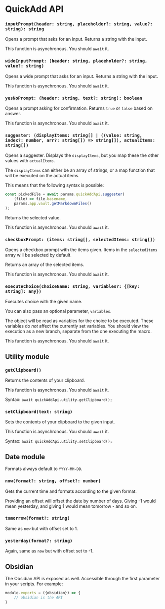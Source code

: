 # QuickAdd API
### `inputPrompt(header: string, placeholder?: string, value?: string): string`
Opens a prompt that asks for an input. Returns a string with the input.

This function is asynchronous. You should ``await`` it.

### `wideInputPrompt: (header: string, placeholder?: string, value?: string)`
Opens a wide prompt that asks for an input. Returns a string with the input.

This function is asynchronous. You should ``await`` it.

### `yesNoPrompt: (header: string, text?: string): boolean`
Opens a prompt asking for confirmation. Returns `true` or `false` based on answer.

This function is asynchronous. You should ``await`` it.

### `suggester: (displayItems: string[] | ((value: string, index?: number, arr?: string[]) => string[]), actualItems: string[])`
Opens a suggester. Displays the `displayItems`, but you map these the other values with `actualItems`.

The ``displayItems`` can either be an array of strings, or a map function that will be executed on the actual items.

This means that the following syntax is possible:
````js
const pickedFile = await params.quickAddApi.suggester(
    (file) => file.basename,
    params.app.vault.getMarkdownFiles()
);
````

Returns the selected value.

This function is asynchronous. You should ``await`` it.

### `checkboxPrompt: (items: string[], selectedItems: string[])`
Opens a checkbox prompt with the items given. Items in the `selectedItems` array will be selected by default.

Returns an array of the selected items.

This function is asynchronous. You should ``await`` it.

### ``executeChoice(choiceName: string, variables?: {[key: string]: any})``
Executes choice with the given name.

You can also pass an optional parameter, ``variables``.

The object will be read as variables for the choice to be executed. These variables do _not_ affect the currently set variables.
You should view the execution as a new branch, separate from the one executing the macro.

This function is asynchronous. You should ``await`` it.

## Utility module
### ``getClipboard()``
Returns the contents of your clipboard.

This function is asynchronous. You should ``await`` it.

Syntax: `await quickAddApi.utility.getClipboard();`

### ``setClipboard(text: string)``
Sets the contents of your clipboard to the given input.

This function is asynchronous. You should ``await`` it.

Syntax: `await quickAddApi.utility.setClipboard();`

## Date module
Formats always default to ``YYYY-MM-DD``.
### ``now(format?: string, offset?: number)``
Gets the current time and formats according to the given format.

Providing an offset will offset the date by number of days. Giving -1 would mean yesterday, and giving 1 would mean tomorrow - and so on.

### ``tomorrow(format?: string)``
Same as ``now`` but with offset set to 1.

### ``yesterday(format?: string)``
Again, same as ``now`` but with offset set to -1.

## Obsidian
The Obsidian API is exposed as well.
Accessible through the first parameter in your scripts. For example:
````js
module.exports = ({obsidian}) => {
    // obsidian is the API
}
````